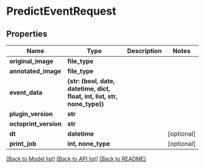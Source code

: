 # PredictEventRequest

## Properties
Name | Type | Description | Notes
------------ | ------------- | ------------- | -------------
**original_image** | **file_type** |  | 
**annotated_image** | **file_type** |  | 
**event_data** | **{str: (bool, date, datetime, dict, float, int, list, str, none_type)}** |  | 
**plugin_version** | **str** |  | 
**octoprint_version** | **str** |  | 
**dt** | **datetime** |  | [optional] 
**print_job** | **int, none_type** |  | [optional] 

[[Back to Model list]](../README.md#documentation-for-models) [[Back to API list]](../README.md#documentation-for-api-endpoints) [[Back to README]](../README.md)



